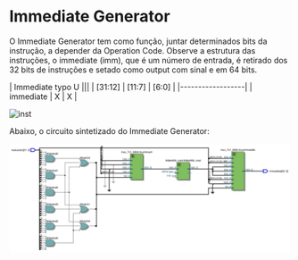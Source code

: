 # Immediate Generator

O Immediate Generator tem como função, juntar determinados bits da instrução, a depender da Operation Code. Observe a estrutura das instruções, o immediate (imm), que é um número de entrada, é retirado dos 32 bits de instruções e setado como output com sinal e em 64 bits.

| Immediate typo U |||
| [31:12] | [11:7] | [6:0] |
|------------------|
| immediate | X | X |


![inst](instructionset.png)

Abaixo, o circuito sintetizado do Immediate Generator:

![immediateG](immediateG.jpg)
